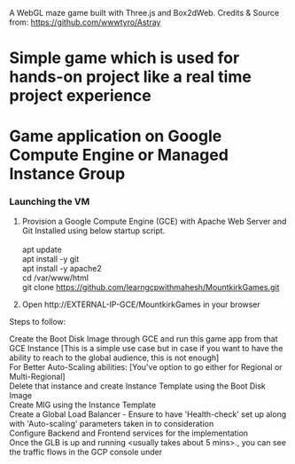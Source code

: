 A WebGL maze game built with Three.js and Box2dWeb. 
Credits & Source from: https://github.com/wwwtyro/Astray

# Simple game which is used for hands-on project like a real time project experience
# Game application on Google Compute Engine or Managed Instance Group
### Launching the VM

1. Provision a Google Compute Engine (GCE) with Apache Web Server and Git Installed using below startup script. <br/><br/>
apt update <br/>
apt install -y git <br/>
apt install -y apache2 <br/>
cd /var/www/html <br/>
git clone https://github.com/learngcpwithmahesh/MountkirkGames.git <br/>

2. Open http://EXTERNAL-IP-GCE/MountkirkGames in your browser

Steps to follow:

Create the Boot Disk Image through GCE and run this game app from that GCE Instance [This is a simple use case but in case if you want to have the ability to reach to the global audience, this is not enough] <br/>
For Better Auto-Scaling abilities: [You've option to go either for Regional or Multi-Regional] <br/>
Delete that instance and create Instance Template using the Boot Disk Image <br/>
Create MIG <Managed Instance Group> using the Instance Template <br/>
Create a Global Load Balancer <HTTPS> - Ensure to have 'Health-check' set up along with 'Auto-scaling' parameters taken in to consideration <br/>
Configure Backend and Frontend services for the implementation <br/>
Once the GLB is up and running <usually takes about 5 mins>., you can see the traffic flows in the GCP console under <br/>
